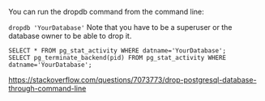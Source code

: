 You can run the dropdb command from the command line:

`dropdb 'YourDatabase'`
Note that you have to be a superuser or the database owner to be able to drop it.

```
SELECT * FROM pg_stat_activity WHERE datname='YourDatabase';
SELECT pg_terminate_backend(pid) FROM pg_stat_activity WHERE datname='YourDatabase';
```

https://stackoverflow.com/questions/7073773/drop-postgresql-database-through-command-line
